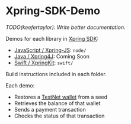 # Xpring-SDK-Demo
*TODO(keefertaylor): Write better documentation.*

Demos for each library in [Xpring SDK](http://github.com/xpring-sdk):
- [JavaScript / Xpring-JS](http://github.com/xpring-eng/xpring-js): `node/` 
- [Java / Xpring4J](http://github.com/xpring-eng/xpring4j): Coming Soon
- [Swift / XpringKit](http://github.com/xpring-eng/xpringkit): `swift/`

Build instructions included in each folder.

Each demo:
- Restores a [TestNet wallet](http://testnet.xrpl.org) from a seed
- Retrieves the balance of that wallet
- Sends a payment transaction
- Checks the status of that transaction

